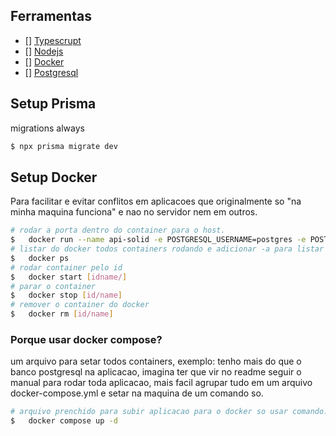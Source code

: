 

## Ferramentas

- [] [Typescrupt]()
- [] [Nodejs]()
- [] [Docker]()
- [] [Postgresql]()

## Setup Prisma


migrations always
```js
$ npx prisma migrate dev
```

## Setup Docker

Para facilitar e evitar conflitos em aplicacoes que originalmente so "na minha maquina funciona" e nao no servidor nem em outros.

```bash
# rodar a porta dentro do container para o host.
$   docker run --name api-solid -e POSTGRESQL_USERNAME=postgres -e POSTGRESQL_PASSWORD=admin -e POSTGRESQL_DATABASE=api_db -p 5432:5432 -d bitnami/postgresql
# listar do docker todos containers rodando e adicionar -a para listar todos criados
$   docker ps
# rodar container pelo id 
$   docker start [idname/]
# parar o container 
$   docker stop [id/name]
# remover o container do docker
$   docker rm [id/name]
```

### Porque usar docker compose?

um arquivo para setar todos containers, exemplo: tenho mais do que o banco postgresql na aplicacao, imagina ter que vir no readme seguir o manual para rodar toda aplicacao, mais facil agrupar tudo em um arquivo docker-compose.yml e setar na maquina de um comando so.

```bash
# arquivo prenchido para subir aplicacao para o docker so usar comando: -d roda em background sem os logs.
$   docker compose up -d
```